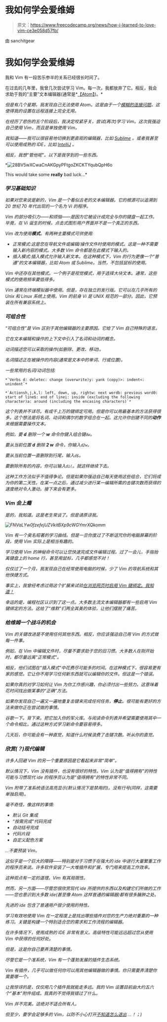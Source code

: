 # 我如何学会爱维姆

> 原文：<https://www.freecodecamp.org/news/how-i-learned-to-love-vim-ce3e058d57fb/>

由 sanchitgear

# 我如何学会爱维姆

我和 Vim 有一段苦乐参半的关系已经很长时间了。

在过去的几年里，我曾几次尝试学习 Vim。每一次，我都放弃了它。相反，我会求助于我的“主要”文本编辑器(通常是*[【Atom】](https://atom.io/))。*

*但是有几个星期，我发现自己无法使用 Atom。这是由于一个[模糊的连接问题](https://github.com/atom/atom/issues/2456)。这使得我的设置在远程连接上完全无用。*

*在经历了悲伤的五个阶段后，我决定咬紧牙关，尝试(再次)学习 Vim。这次我强迫自己使用 Vim，而且是单独使用 Vim。*

*我知道——我可以很容易地切换到更直观的编辑器，比如 [Sublime](https://www.sublimetext.com/) 。或者我甚至可以使用成熟的 IDE，比如 [IntelliJ](https://www.jetbrains.com/idea/) 。*

*相反，我想“管他呢”。以下是我学到的一些东西。*

*![28BV5wXCwaCnAKGpyPFtgoZKCKTYqubQpH6o](img/4e81d39dd6f519ca034fe767474524c5.png)

This would take some **really** bad luck…* 

### *学习基础知识*

*如果对您来说是新的，Vim 是一个看似古老的文本编辑器。它的根源可以追溯到 20 世纪 70 年代出现的一个名为 Vi 的程序。*

*Vim 的部分吸引力——和烦恼——是因为它被设计成完全与你的键盘一起工作。毕竟，在 Vi 诞生的时候，点击式图形用户界面并不是一个真正的东西。*

*Vim 改为使用**模式**。有两种主要模式可供使用:*

*   *正常模式:这是您在导航文件或编辑/操作文件时使用的模式。这是一种不需要输入新内容的模式。大多数 Vim 命令都是在此模式下输入的。*
*   *插入模式:插入模式允许输入新文本。在这种模式下，Vim 的行为更像一个“普通”的文本编辑器，比如 Atom 或 Sublime。当然，不包括鼠标的使用。*

*Vim 中还存在其他模式。一个例子是视觉模式，用于选择大块文本。通常，这些模式的使用频率要低得多。*

*Vim 通常在终端模拟器中使用。但是，存在独立的发行版。它可以在几乎所有的 Unix 和 Linux 系统上使用。Vim 的前身 Vi 是 UNIX 规范的一部分。因此，它预装在所有兼容系统上。*

### *可组合性*

*“可组合性”是 Vim 区别于其他编辑器的主要原因。它给了 Vim 自己特殊的语言。*

*它在文本编辑和操作的上下文中引入了名词和动词的概念。*

*动词描述您可以采取的操作(如删除、更改、移动)。*

*名词描述正在被操作的内容(通常是文本中的单词、行或位置)。*

*一些常用的名词/动词包括:*

```
*`Verbs d: deletec: change (overwrite)y: yank (copy)>: indent<: unindent`*
```

```
*`Actionsh,j,k,l: left, down, up, rightw: next wordb: previous word0: start of line$: end of linei: inside (excluding the following character)a: around (including the encasing characters)`*
```

*这个列表并不详尽。有成千上万的键绑定可用。但是你可以用最基本的方法获得很多。这个想法是将名词、动词和偶尔的数字组合在一起。这允许你创建不同的**动作** 来根据需要操作文本。*

*例如，要 **d** 删除一个 **w** 命令你键入组合键`dw`。*

*要从当前位置 **d** 删除 **2 w** 命令，你输入`d2w`。*

*要从当前位置一直删除到行尾，输入`d$`。*

*要删除所有的内容，你可以输入`di(`。就这样继续下去。*

*这种工作方法似乎不值得争论。但是如果你强迫自己每天使用这些组合，它们将成为你的第二天性。在某一点之后，通过减少进行某一编辑所需的击键次数而获得的速度绝对令人激动。接下来会有更多。*

### *Vim 会上瘾*

*是的，我知道。这是老生常谈了。但是请原谅我。*

*![FNVaLYw0fzefejUZVkitBXp9cWGYmrXQkomm](img/f66eb62c06ca6f209c3a4f3be621efbf.png)*

*Vim 有一个臭名昭著的学习曲线。但是一旦你度过了不断诅咒你的电脑屏幕的阶段，使用 Vim 实际上是相当有趣的。*

*学习使用 Vim 的神秘命令可以让您快速完成文件编辑过程。过了一会儿，手指抬离键盘上的 home 行，甚至用鼠标，几乎都感觉不对！*

*仅仅过了一个月，我发现自己在经常使用电脑的时候，少了 Vim 的导航系统和其他快捷方式。*

*事实上，我曾经考虑过用这个扩展来试验[在浏览网页时启用 Vim 键绑定。我知道！](https://chrome.google.com/webstore/detail/vimium/dbepggeogbaibhgnhhndojpepiihcmeb?hl=en)*

*幸运的是，编程社区认识到了这一点。大多数主流文本编辑器都有一些启用 Vim 键绑定的方法。这给了“维默”们两全其美的体验，让他们摆脱了痛苦。*

### *给维姆一个战斗的机会*

*Vim 的关键改进是不使用任何其他东西。相反，你应该强迫自己用 Vim 的方式做每一件事。*

*例如，在 Vim 中编辑文件时，尽量不要求助于您的旧习惯。大多数人在刚开始时，都尽量远离“正常模式”。*

*相反，他们试图在“插入模式”中花费尽可能多的时间。在这种模式下，很容易更有家的感觉。它让你不用学习任何新东西就可以编辑你的文件。但这是一个错误。*

*如果你真的对学习如何让 Vim 为你工作感兴趣，你必须付出一些努力。这意味着花时间找出做某事的“正确”方法。*

*如果你发现自己一遍又一遍地重复击键来完成任何任务，**停止**。很可能有更好的方法来做你正在尝试做的事情。*

*谷歌一下。背下来。把它加入你的军火库。与阅读命令列表并希望需要使用其中一个命令相比，通过这种方式学习新命令要容易得多。*

*几天后，你可能会有一种直觉，知道什么时候浪费了击键次数。听从你的直觉。*

### *欣赏(？)现代编辑*

*许多人回避 Vim 的另一个重要原因是它看起来非常“简单”。*

*默认情况下，Vim 没有插件，也没有很好的特性。Vim 认为是“值得拥有”的特性可能与习惯现代 ide 的程序员认为是“值得拥有”的特性非常不同。*

*Vim 附带了准系统语法高亮显示(默认情况下是禁用的)。没有行号(同样，这需要单独启用)。*

*毫不奇怪，像这样的事情:*

*   *默认 Git 集成*
*   *“按需完成”代码完成*
*   *自动括号完成*
*   *代码片段*
*   *自定义配色方案*

*…不要预装 Vim。*

*这似乎是一个巨大的障碍——特别是对于习惯于在强大的 ide 中进行大量繁重工作的程序员来说。许多软件安装了一大堆插件和扩展，专门用来提高工作效率。*

*这种观点有一定的道理。Vim 有其局限性。*

*然而，另一方面——尽管您很欣赏现代 ide 所提供的东西以及构建它们所做的工作——您也意识到大多数 ide(甚至像 Atom 这样普通的编辑器)都有很多臃肿之处。*

*先进的 ide 包含了普通用户很少使用的特性。*

*学习有效地使用 Vim 在一定程度上是找出哪些插件对您的生产力绝对重要的一种练习。关键是构建一个特别适合您的需求和工作流程的编辑器。*

*在许多情况下，使用成熟的 IDE 非常有意义。高级特性可能远远超过您从使用 Vim 中获得的任何好处。*

*但是，这是你自己要弄清楚的事情。*

*尽管它是一个准系统，Vim 有一个蓬勃发展的插件生态系统。*

*Vim 有插件，几乎可以做任何你可以用其他编辑器做的事情。你只需要弄清楚你需要哪一个。*

*让我惊讶的是，仅仅用几个插件我就能走多远。我的 Vim 设置目前由大约五六个“基本”附件组成。我真的不觉得我错过了什么。*

*Vim 并不完美。这绝对不适合所有人。*

*但至少，要学会足够多的 Vim，以防不小心打开[不知道怎么退出](https://stackoverflow.blog/2017/05/23/stack-overflow-helping-one-million-developers-exit-vim/) …！；)*